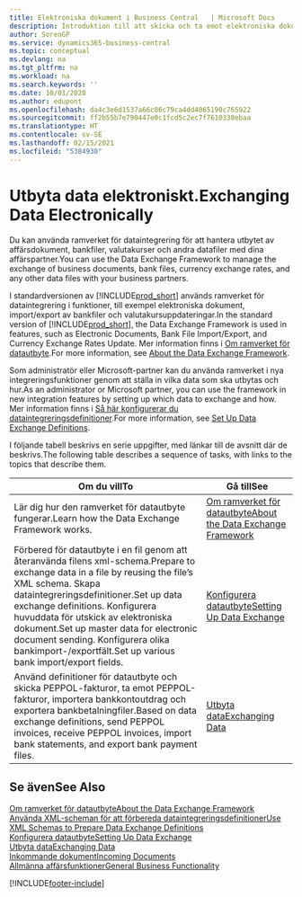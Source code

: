 ```yaml
---
title: Elektroniska dokument i Business Central   | Microsoft Docs
description: Introduktion till att skicka och ta emot elektroniska dokument i Business Central.
author: SorenGP
ms.service: dynamics365-business-central
ms.topic: conceptual
ms.devlang: na
ms.tgt_pltfrm: na
ms.workload: na
ms.search.keywords: ''
ms.date: 10/01/2020
ms.author: edupont
ms.openlocfilehash: da4c3e6d1537a66c86c79ca4dd4065190c765922
ms.sourcegitcommit: ff2b55b7e790447e0c1fcd5c2ec7f7610338ebaa
ms.translationtype: HT
ms.contentlocale: sv-SE
ms.lasthandoff: 02/15/2021
ms.locfileid: "5384930"
---
```

# <a name="exchanging-data-electronically"></a><span data-ttu-id="b8067-103">Utbyta data elektroniskt.</span><span class="sxs-lookup"><span data-stu-id="b8067-103">Exchanging Data Electronically</span></span>
<span data-ttu-id="b8067-104">Du kan använda ramverket för dataintegrering för att hantera utbytet av affärsdokument, bankfiler, valutakurser och andra datafiler med dina affärspartner.</span><span class="sxs-lookup"><span data-stu-id="b8067-104">You can use the Data Exchange Framework to manage the exchange of business documents, bank files, currency exchange rates, and any other data files with your business partners.</span></span>

<span data-ttu-id="b8067-105">I standardversionen av [!INCLUDE[prod_short](includes/prod_short.md)] används ramverket för dataintegrering i funktioner, till exempel elektroniska dokument, import/export av bankfiler och valutakursuppdateringar.</span><span class="sxs-lookup"><span data-stu-id="b8067-105">In the standard version of [!INCLUDE[prod_short](includes/prod_short.md)], the Data Exchange Framework is used in features, such as Electronic Documents, Bank File Import/Export, and Currency Exchange Rates Update.</span></span> <span data-ttu-id="b8067-106">Mer information finns i [Om ramverket för datautbyte](across-about-the-data-exchange-framework.md).</span><span class="sxs-lookup"><span data-stu-id="b8067-106">For more information, see [About the Data Exchange Framework](across-about-the-data-exchange-framework.md).</span></span>

<span data-ttu-id="b8067-107">Som administratör eller Microsoft-partner kan du använda ramverket i nya integreringsfunktioner genom att ställa in vilka data som ska utbytas och hur.</span><span class="sxs-lookup"><span data-stu-id="b8067-107">As an administrator or Microsoft partner, you can use the framework in new integration features by setting up which data to exchange and how.</span></span> <span data-ttu-id="b8067-108">Mer information finns i [Så här konfigurerar du dataintegreringsdefinitioner](across-how-to-set-up-data-exchange-definitions.md).</span><span class="sxs-lookup"><span data-stu-id="b8067-108">For more information, see [Set Up Data Exchange Definitions](across-how-to-set-up-data-exchange-definitions.md).</span></span>

<span data-ttu-id="b8067-109">I följande tabell beskrivs en serie uppgifter, med länkar till de avsnitt där de beskrivs.</span><span class="sxs-lookup"><span data-stu-id="b8067-109">The following table describes a sequence of tasks, with links to the topics that describe them.</span></span>  

|<span data-ttu-id="b8067-110">Om du vill</span><span class="sxs-lookup"><span data-stu-id="b8067-110">To</span></span>|<span data-ttu-id="b8067-111">Gå till</span><span class="sxs-lookup"><span data-stu-id="b8067-111">See</span></span>|  
|--------|---------|  
|<span data-ttu-id="b8067-112">Lär dig hur den ramverket för datautbyte fungerar.</span><span class="sxs-lookup"><span data-stu-id="b8067-112">Learn how the Data Exchange Framework works.</span></span>|[<span data-ttu-id="b8067-113">Om ramverket för datautbyte</span><span class="sxs-lookup"><span data-stu-id="b8067-113">About the Data Exchange Framework</span></span>](across-about-the-data-exchange-framework.md)|  
|<span data-ttu-id="b8067-114">Förbered för datautbyte i en fil genom att återanvända filens xml-schema.</span><span class="sxs-lookup"><span data-stu-id="b8067-114">Prepare to exchange data in a file by reusing the file’s XML schema.</span></span> <span data-ttu-id="b8067-115">Skapa dataintegreringsdefinitioner.</span><span class="sxs-lookup"><span data-stu-id="b8067-115">Set up data exchange definitions.</span></span> <span data-ttu-id="b8067-116">Konfigurera huvuddata för utskick av elektroniska dokument.</span><span class="sxs-lookup"><span data-stu-id="b8067-116">Set up master data for electronic document sending.</span></span> <span data-ttu-id="b8067-117">Konfigurera olika bankimport-/exportfält.</span><span class="sxs-lookup"><span data-stu-id="b8067-117">Set up various bank import/export fields.</span></span>|[<span data-ttu-id="b8067-118">Konfigurera datautbyte</span><span class="sxs-lookup"><span data-stu-id="b8067-118">Setting Up Data Exchange</span></span>](across-set-up-data-exchange.md)|  
|<span data-ttu-id="b8067-119">Använd definitioner för datautbyte och skicka PEPPOL-fakturor, ta emot PEPPOL-fakturor, importera bankkontoutdrag och exportera bankbetalningfiler.</span><span class="sxs-lookup"><span data-stu-id="b8067-119">Based on data exchange definitions, send PEPPOL invoices, receive PEPPOL invoices, import bank statements, and export bank payment files.</span></span>|[<span data-ttu-id="b8067-120">Utbyta data</span><span class="sxs-lookup"><span data-stu-id="b8067-120">Exchanging Data</span></span>](across-exchange-data.md)|  

## <a name="see-also"></a><span data-ttu-id="b8067-121">Se även</span><span class="sxs-lookup"><span data-stu-id="b8067-121">See Also</span></span>  
[<span data-ttu-id="b8067-122">Om ramverket för datautbyte</span><span class="sxs-lookup"><span data-stu-id="b8067-122">About the Data Exchange Framework</span></span>](across-about-the-data-exchange-framework.md)  
[<span data-ttu-id="b8067-123">Använda XML-scheman för att förbereda dataintegreringsdefinitioner</span><span class="sxs-lookup"><span data-stu-id="b8067-123">Use XML Schemas to Prepare Data Exchange Definitions</span></span>](across-how-to-use-xml-schemas-to-prepare-data-exchange-definitions.md)  
[<span data-ttu-id="b8067-124">Konfigurera datautbyte</span><span class="sxs-lookup"><span data-stu-id="b8067-124">Setting Up Data Exchange</span></span>](across-set-up-data-exchange.md)  
[<span data-ttu-id="b8067-125">Utbyta data</span><span class="sxs-lookup"><span data-stu-id="b8067-125">Exchanging Data</span></span>](across-exchange-data.md)  
[<span data-ttu-id="b8067-126">Inkommande dokument</span><span class="sxs-lookup"><span data-stu-id="b8067-126">Incoming Documents</span></span>](across-income-documents.md)  
[<span data-ttu-id="b8067-127">Allmänna affärsfunktioner</span><span class="sxs-lookup"><span data-stu-id="b8067-127">General Business Functionality</span></span>](ui-across-business-areas.md)


[!INCLUDE[footer-include](includes/footer-banner.md)]